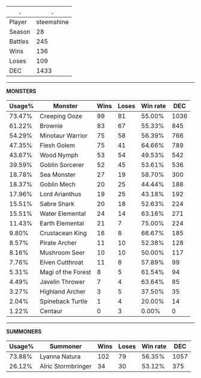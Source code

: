 .|.
|-|-
Player|steemshine
Season|28
Battles|245
Wins|136
Loses|109
DEC|1433

---
**MONSTERS**

Usage%|Monster|Wins|Loses|Win rate|DEC|
-|-|-|-|-|-|
73.47%|Creeping Ooze|99|81|55.00%|1036|
61.22%|Brownie|83|67|55.33%|845|
54.29%|Minotaur Warrior|75|58|56.39%|766|
47.35%|Flesh Golem|75|41|64.66%|789|
43.67%|Wood Nymph|53|54|49.53%|542|
39.59%|Goblin Sorcerer|52|45|53.61%|536|
18.78%|Sea Monster|27|19|58.70%|300|
18.37%|Goblin Mech|20|25|44.44%|188|
17.96%|Lord Arianthus|19|25|43.18%|192|
15.51%|Sabre Shark|20|18|52.63%|224|
15.51%|Water Elemental|24|14|63.16%|271|
11.43%|Earth Elemental|21|7|75.00%|224|
9.80%|Crustacean King|16|8|66.67%|185|
8.57%|Pirate Archer|11|10|52.38%|128|
8.16%|Mushroom Seer|10|10|50.00%|117|
7.76%|Elven Cutthroat|11|8|57.89%|99|
5.31%|Magi of the Forest|8|5|61.54%|94|
4.49%|Javelin Thrower|7|4|63.64%|85|
3.27%|Highland Archer|3|5|37.50%|35|
2.04%|Spineback Turtle|1|4|20.00%|14|
1.22%|Centaur|0|3|0.00%|0|

---
**SUMMONERS**

Usage%|Summoner|Wins|Loses|Win rate|DEC|
-|-|-|-|-|-|
73.88%|Lyanna Natura|102|79|56.35%|1057|
26.12%|Alric Stormbringer|34|30|53.12%|375|
